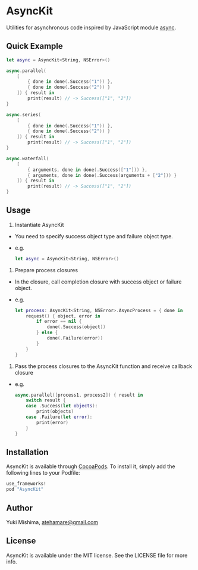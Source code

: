 # AsyncKit

Utilities for asynchronous code inspired by JavaScript module [async](https://github.com/caolan/async).

## Quick Example

```swift
let async = AsyncKit<String, NSError>()

async.parallel(
    [
        { done in done(.Success("1")) },
        { done in done(.Success("2")) }
    ]) { result in
        print(result) // -> Success(["1", "2"])
}

async.series(
    [
        { done in done(.Success("1")) },
        { done in done(.Success("2")) }
    ]) { result in
        print(result) // -> Success(["1", "2"])
}

async.waterfall(
    [
        { arguments, done in done(.Success(["1"])) },
        { arguments, done in done(.Success(arguments + ["2"])) }
    ]) { result in
        print(result) // -> Success(["1", "2"])
}
```

## Usage

1. Instantiate AsyncKit
  - You need to specify success object type and failure object type.
  - e.g.

    ```swift
    let async = AsyncKit<String, NSError>()
    ```

1. Prepare process closures
  - In the closure, call completion closure with success object or failure object.
  - e.g.

    ```swift
    let process: AsyncKit<String, NSError>.AsyncProcess = { done in
        request() { object, error in
            if error == nil {
                done(.Success(object))
            } else {
                done(.Failure(error))
            }
        }
    }
    ```

1. Pass the process closures to the AsyncKit function and receive callback closure
  - e.g.

    ```swift
    async.parallel([process1, process2]) { result in
        switch result {
        case .Success(let objects):
            print(objects)
        case .Failure(let error):
            print(error)
        }
    }
    ```

## Installation

AsyncKit is available through [CocoaPods](http://cocoapods.org). To install
it, simply add the following lines to your Podfile:

```ruby
use_frameworks!
pod "AsyncKit"
```

## Author

Yuki Mishima, atehamare@gmail.com

## License

AsyncKit is available under the MIT license. See the LICENSE file for more info.

